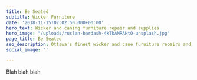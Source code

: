 ```yaml
---
title: Be Seated
subtitle: Wicker Furniture
date: '2018-11-15T02:02:50.000+00:00'
hero_text: Wicker and caning furniture repair and supplies
hero_image: "/uploads/ruslan-bardash-4kTbAMRAHtQ-unsplash.jpg"
page_title: Be Seated
seo_description: Ottawa's finest wicker and cane furniture repairs and supplies.
social_image: ''

---
```

Blah blah blah